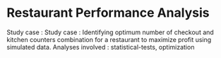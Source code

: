# Restaurant Performance Analysis

Study case : Study case : Identifying optimum number of checkout and kitchen counters combination for a restaurant to maximize profit using simulated data. Analyses involved : statistical-tests, optimization
